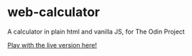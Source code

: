 # web-calculator
A calculator in plain html and vanilla JS, for The Odin Project

[Play with the live version here!](https://cgardn.github.io/web-calculator)
